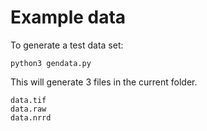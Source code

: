 # Example data

To generate a test data set:
```
python3 gendata.py
```

This will generate 3 files in the current folder.
```
data.tif
data.raw
data.nrrd
```


